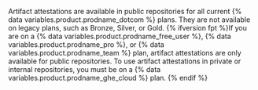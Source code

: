 Artifact attestations are available in public repositories for all current {% data variables.product.prodname_dotcom %} plans. They are not available on legacy plans, such as Bronze, Silver, or Gold. {% ifversion fpt %}If you are on a {% data variables.product.prodname_free_user %}, {% data variables.product.prodname_pro %}, or {% data variables.product.prodname_team %} plan, artifact attestations are only available for public repositories. To use artifact attestations in private or internal repositories, you must be on a {% data variables.product.prodname_ghe_cloud %} plan. {% endif %}
